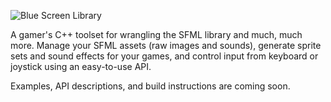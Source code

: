 ![Blue Screen Library](https://yacklebeam.github.io/img/bsl-header.png)

A gamer's C++ toolset for wrangling the SFML library and much, much more.  Manage your SFML assets (raw images and sounds), generate sprite sets and sound effects for your games, and control input from keyboard or joystick using an easy-to-use API.

Examples, API descriptions, and build instructions are coming soon.